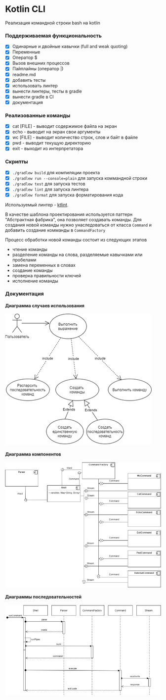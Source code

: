 # Kotlin CLI

Реализация командной строки bash на kotlin

### Поддерживаемая функциональность

- [x] Одинарные и двойные кавычки (full and weak quoting)
- [x] Переменные
- [x] Оператор $
- [x] Вызов внешних процессов
- [x] Пайплайны (оператор |)
- [x] readme.md
- [x] добавить тесты
- [x] использовать линтер
- [x] вынести линтеры, тесты в gradle
- [x] вынести gradle в CI
- [x] документация

### Реализованные команды

- [x] cat [FILE] - выводит содержимое файла на экран
- [x] echo - выводит на экран свои аргументы
- [x] wc [FILE] - выводит количество строк, слов и байт в файле
- [x] pwd - выводит текущую директорию
- [x] exit - выходит из интерпретатора

### Скрипты
- [x] `./gradlew build` для компиляции проекта
- [x] `./gradlew run --console=plain` для запуска коммандной строки
- [x] `./gradlew test` для запуска тестов
- [x] `./gradlew lint` для запуска линтера
- [x] `./gradlew format` для запуска форматирования кода

Используемый линтер - [ktlint](https://github.com/pinterest/ktlint).

В качестве шаблона проектирования используется паттерн "Абстрактная фабрика", она позволяет создавать команды.
Для создания новой команды нужно унаследоваться от класса `Command` и добавить создание комманды в `CommandFactory`

Процесс обработки новой команды состоит из следующих этапов
- чтение команды
- разделение команды на слова, разделяемые кавычками или пробелами
- замена переменных в словах
- создание команды
- проверка правильности ключей
- исполнение команды

### Документация

#### Диаграмма случаев использования
![Диаграмма случаев использования](src/main/resources/UML/use_case_diagram.png)

#### Диаграмма компонентов
![Диаграмма компонентов](src/main/resources/UML/components_diagram.png)
#### Диаграммы последовательностей
![Диаграмма последовательностей](src/main/resources/UML/sequence_diagram.png)